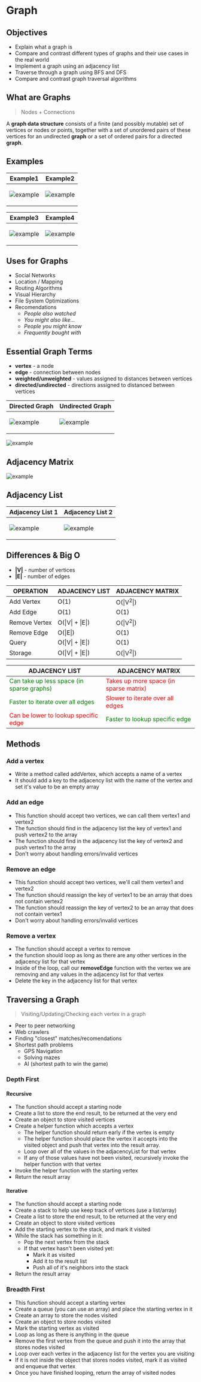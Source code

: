 # Graph

## Objectives

- Explain what a graph is
- Compare and contrast different types of graphs and their use cases in the real world
- Implement a graph using an adjacency list
- Traverse through a graph using BFS and DFS
- Compare and contrast graph traversal algorithms

## What are Graphs

> Nodes + Connections

A **graph data structure** consists of a finite (and possibly mutable) set of vertices or nodes or points, together with a set of unordered pairs of these vertices for an undirected **graph** or a set of ordered pairs for a directed **graph**.

## Examples

<table>
<thead>
<tr>
<th>Example1</th>
<th>Example2</th>
</tr>

</thead>
<tbody>
<tr>
<td>

![example](./Example1.png)

</td>
<td>

![example](./Example2.png)

</td>

</tr>
</tbody>
</table>

<table>
<thead>
<tr>
<th>Example3</th>
<th>Example4</th>
</tr>
</thead>
<tbody>
<tr>
<td>

![example](./Example3.png)

</td>
<td>

![example](./Example4.png)

</td>
</tr>
</tbody>
</table>

## Uses for Graphs

- Social Networks
- Location / Mapping
- Routing Algorithms
- Visual Hierarchy
- File System Optimizations
- Recomendations
  - _People also watched_
  - _You might also like..._
  - _People you might know_
  - _Frequently bought with_

## Essential Graph Terms

- **vertex** - a node
- **edge** - connection between nodes
- **weighted/unweighted** - values assigned to distances between vertices
- **directed/undirected** - directions assigned to distanced between vertices

<table>
<thead>
<tr>
<th>Directed Graph</th>
<th>Undirected Graph</th>
</tr>
</thead>
<tbody>
<tr>
<td>

![example](./Directed%20Graph.png)

</td>
<td>

![example](./Undirected%20Graph.png)

</td>
</tr>
</tbody>
</table>

![example](./Weighted%20Graph.png)

## Adjacency Matrix

![example](./Adjacency%20Matrix.png)

## Adjacency List

<table>
<thead>
<tr>
<th>Adjacency List 1</th>
<th>Adjacency List 2</th>
</tr>
</thead>
<tbody>
<tr>
<td>

![example](./Adjacency%20List%201.png)

</td>
<td>

![example](./Adjacency%20List%202.png)

</td>
</tr>
</tbody>
</table>

## Differences & Big O

- **|V|** - number of vertices
- **|E|** - number of edges

<table>
<thead>
<tr>
    <th>OPERATION</th>
    <th>ADJACENCY LIST</th>
    <th>ADJACENCY MATRIX</th>
</tr>
</thead>
<tbody>
<tr>
    <td>Add Vertex</td>
    <td>O(1)</td>
    <td>O(|V<sup>2</sup>|)</td>
</tr>
<tr>
    <td>Add Edge</td>
    <td>O(1)</td>
    <td>O(1)</td>
</tr>
<tr>
    <td>Remove Vertex</td>
    <td>O(|V| + |E|)</td>
    <td>O(|V<sup>2</sup>|)</td>
</tr>
<tr>
    <td>Remove Edge</td>
    <td>O(|E|)</td>
    <td>O(1)</td>
</tr>
<tr>
    <td>Query</td>
    <td>O(|V| + |E|)</td>
    <td>O(1)</td>
</tr>
<tr>
    <td>Storage</td>
    <td>O(|V| + |E|)</td>
    <td>O(|V<sup>2</sup>|)</td>
</tr>
</tbody>
</table>

<table>
<thead>
<tr>
<th>ADJACENCY LIST</th>
<th>ADJACENCY MATRIX</th>
</tr>
</thead>
<tbody>
<tr>
<td style="color:green">Can take up less space (in sparse graphs)</td>
<td style="color:red">Takes up more space (in sparse matrix)</td>
</tr>
<tr>
<td style="color:green">Faster to iterate over all edges</td>
<td style="color:red">Slower to iterate over all edges</td>
</tr>
<tr>
<td style="color:red">Can be lower to lookup specific edge</td>
<td style="color:green">Faster to lookup specific edge</td>
</tr>
</tbody>
</table>

## Methods

### Add a vertex

- Write a method called addVertex, which accepts a name of a vertex
- It should add a key to the adjacency list with the name of the vertex and set it's value to be an empty array

### Add an edge

- This function should accept two vertices, we can call them vertex1 and vertex2
- The function should find in the adjacency list the key of vertex1 and push vertex2 to the array
- The function should find in the adjacency list the key of vertex2 and push vertex1 to the array
- Don't worry about handling errors/invalid vertices

### Remove an edge

- This function should accept two vertices, we'll call them vertex1 and vertex2
- The function should reassign the key of vertex1 to be an array that does not contain vertex2
- The function should reassign the key of vertex2 to be an array that does not contain vertex1
- Don't worry about handling errors/invalid vertices

### Remove a vertex

- The function should accept a vertex to remove
- the function should loop as long as there are any other vertices in the adjacency list for that vertex
- Inside of the loop, call our **removeEdge** function with the vertex we are removing and any values in the adjacency list for that vertex
- Delete the key in the adjacency list for that vertex

## Traversing a Graph

> Visiting/Updating/Checking each vertex in a graph

- Peer to peer networking
- Web crawlers
- Finding "closest" matches/recomendations
- Shortest path problems
  - GPS Navigation
  - Solving mazes
  - AI (shortest path to win the game)

### Depth First

#### Recursive

- The function should accept a starting node
- Create a list to store the end result, to be returned at the very end
- Create an object to store visited vertices
- Create a helper function which accepts a vertex
  - The helper function should return early if the vertex is empty
  - The helper function should place the vertex it accepts into the visited object and push that vertex into the result array.
  - Loop over all of the values in the adjacencyList for that vertex
  - If any of those values have not been visited, recursively invoke the helper function with that vertex
- Invoke the helper function with the starting vertex
- Return the result array

#### Iterative

- The function should accept a starting node
- Create a stack to help use keep track of vertices (use a list/array)
- Create a list to store the end result, to be returned at the very end
- Create an object to store visited vertices
- Add the starting vertex to the stack, and mark it visited
- While the stack has something in it:
  - Pop the next vertex from the stack
  - If that vertex hasn't been visited yet:
    - Mark it as visited
    - Add it to the result list
    - Push all of it's neighbors into the stack
- Return the result array

### Breadth First

- This function should accept a starting vertex
- Create a queue (you can use an array) and place the starting vertex in it
- Create an array to store the nodes visited
- Create an object to store nodes visited
- Mark the starting vertex as visited
- Loop as long as there is anything in the queue
- Remove the first vertex from the queue and push it into the array that stores nodes visited
- Loop over each vertex in the adjacency list for the vertex you are visiting
- If it is not inside the object that stores nodes visited, mark it as visited and enqueue that vertex
- Once you have finished looping, return the array of visited nodes
